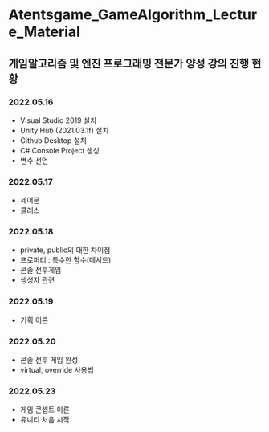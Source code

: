 # Atentsgame_GameAlgorithm_Lecture_Material

## 게임알고리즘 및 엔진 프로그래밍 전문가 양성 강의 진행 현황

### 2022.05.16
- Visual Studio 2019 설치
- Unity Hub (2021.03.1f) 설치
- Github Desktop 설치
- C# Console Project 생성
- 변수 선언

### 2022.05.17
- 제어문
- 클래스

### 2022.05.18
- private, public의 대한 차이점
- 프로퍼티 : 특수한 함수(메서드)
- 콘솔 전투게임
- 생성자 관련 

### 2022.05.19
- 기획 이론

### 2022.05.20
- 콘솔 전투 게임 완성
- virtual, override 사용법

### 2022.05.23
- 게임 콘셉트 이론
- 유니티 처음 시작
